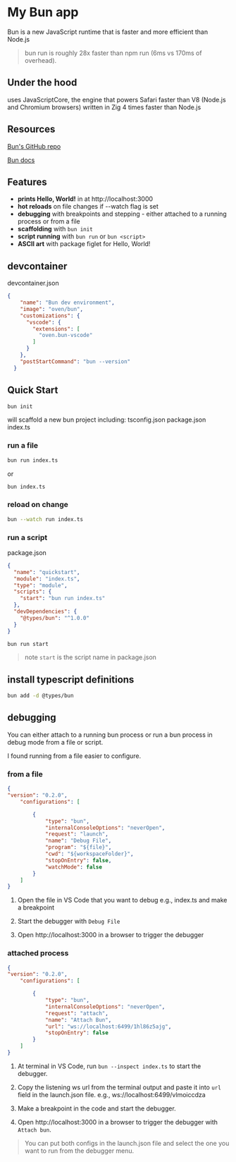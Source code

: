 # My Bun app

Bun is a new JavaScript runtime that is faster and more efficient than Node.js

> bun run is roughly 28x faster than npm run (6ms vs 170ms of overhead).

## Under the hood
uses JavaScriptCore, the engine that powers Safari
faster than V8 (Node.js and Chromium browsers)
written in Zig
4 times faster than Node.js

## Resources

[Bun's GitHub repo](https://github.com/oven-sh/bun)

[Bun docs](https://bun.sh/docs)

## Features
- **prints Hello, World!** in at http://localhost:3000
- **hot reloads** on file changes if --watch flag is set
- **debugging** with breakpoints and stepping - either attached to a running process or from a file
- **scaffolding** with `bun init`
- **script running** with `bun run` or `bun <script>`
- **ASCII art** with package figlet for Hello, World!

## devcontainer

devcontainer.json

```json
{
    "name": "Bun dev environment",
    "image": "oven/bun",
    "customizations": {
      "vscode": {
        "extensions": [
          "oven.bun-vscode"
        ]
      }
    },
    "postStartCommand": "bun --version"
  }
```

## Quick Start

```bash
bun init
```
will scaffold a new bun project including:
tsconfig.json
package.json
index.ts

### run a file

```bash
bun run index.ts
```

or

```bash
bun index.ts
```

### reload on change

```bash
bun --watch run index.ts
```

### run a script

package.json
```json
{
  "name": "quickstart",
  "module": "index.ts",
  "type": "module",
  "scripts": {
    "start": "bun run index.ts"
  },
  "devDependencies": {
    "@types/bun": "^1.0.0"
  }
}
```

```bash
bun run start
```

> note `start` is the script name in package.json

## install typescript definitions

```bash
bun add -d @types/bun
```

## debugging

You can either attach to a running bun process or run a bun process in debug mode from a file or script.

I found running from a file easier to configure.

### from a file

```json
{
"version": "0.2.0",
    "configurations": [

        {
            "type": "bun",
            "internalConsoleOptions": "neverOpen",
            "request": "launch",
            "name": "Debug File",
            "program": "${file}",
            "cwd": "${workspaceFolder}",
            "stopOnEntry": false,
            "watchMode": false
        }
    ]
}
```

1. Open the file in VS Code that you want to debug e.g., index.ts and make a breakpoint

1. Start the debugger with `Debug File`

1. Open http://localhost:3000 in a browser to trigger the debugger

### attached process

```json
{
"version": "0.2.0",
    "configurations": [

        {
            "type": "bun",
            "internalConsoleOptions": "neverOpen",
            "request": "attach",
            "name": "Attach Bun",
            "url": "ws://localhost:6499/1hl86z5ajg",
            "stopOnEntry": false
        }
    ]
}
```

1. At terminal in VS Code, run `bun --inspect index.ts` to start the debugger.

1. Copy the listening ws url from the terminal output and paste it into  `url` field in the launch.json file. e.g., ws://localhost:6499/vlmoiccdza

1. Make a breakpoint in the code and start the debugger.

1. Open http://localhost:3000 in a browser to trigger the debugger with `Attach bun`.

> You can put both configs in the launch.json file and select the one you want to run from the debugger menu.